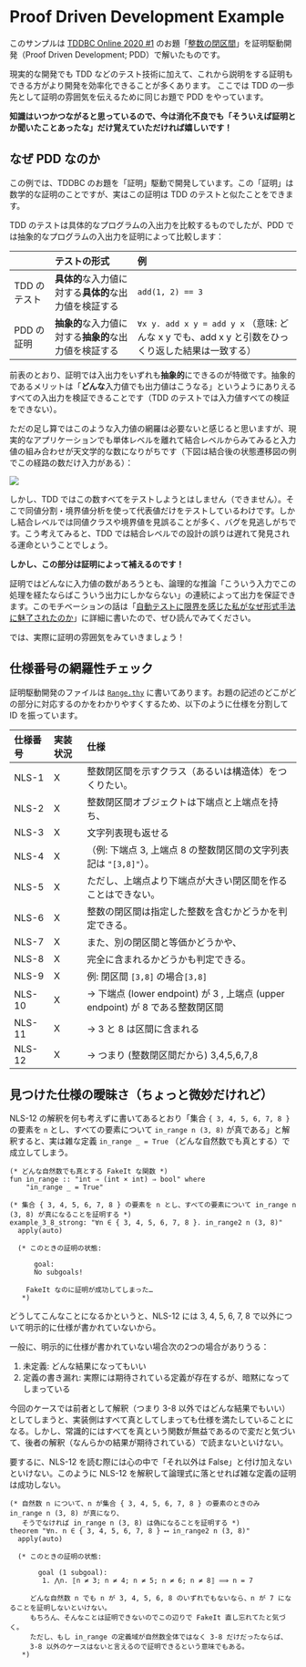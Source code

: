 Proof Driven Development Example
================================

このサンプルは [TDDBC Online 2020 #1](https://tddbc.connpass.com/event/181973/) のお題「[整数の閉区間](https://gist.github.com/twada/75fb219c8cc180e9de166d8a58e877b0)」を証明駆動開発（Proof Driven Development; PDD）で解いたものです。

現実的な開発でも TDD などのテスト技術に加えて、これから説明をする証明もできる方がより開発を効率化できることが多くあります。
ここでは TDD の一歩先として証明の雰囲気を伝えるために同じお題で PDD をやっています。

**知識はいつかつながると思っているので、今は消化不良でも「そういえば証明とか聞いたことあったな」だけ覚えていただければ嬉しいです！**



なぜ PDD なのか
---------------

この例では、TDDBC のお題を「証明」駆動で開発しています。この「証明」は数学的な証明のことですが、実はこの証明は TDD のテストと似たことをできます。

TDD のテストは具体的なプログラムの入出力を比較するものでしたが、PDD では抽象的なプログラムの入出力を証明によって比較します：

|              | テストの形式                                   | 例                       |
|:-------------|:-----------------------------------------------|:-------------------------|
| TDD のテスト | **具体的**な入力値に対する**具体的**な出力値を検証する | `add(1, 2) == 3` |
| PDD の証明   | **抽象的**な入力値に対する**抽象的**な出力値を検証する | `∀x y. add x y = add y x` （意味: どんな x y でも、add x y と引数をひっくり返した結果は一致する） |

前表のとおり、証明では入出力をいずれも**抽象的**にできるのが特徴です。抽象的であるメリットは「**どんな**入力値でも出力値はこうなる」というようにありえるすべての入出力を検証できることです（TDD のテストでは入力値すべての検証をできない）。

ただの足し算ではこのような入力値の網羅は必要ないと感じると思いますが、現実的なアプリケーションでも単体レベルを離れて結合レベルからみてみると入力値の組み合わせが天文学的な数になりがちです（下図は結合後の状態遷移図の例でこの経路の数だけ入力がある）：

[![](https://cdn-ak.f.st-hatena.com/images/fotolife/d/devorgachem/20200524/20200524132128.png)](https://github.com/Kuniwak/reversi-ios/blob/master/img/total-state-diagram.svg)

しかし、TDD ではこの数すべてをテストしようとはしません（できません）。そこで同値分割・境界値分析を使って代表値だけをテストしているわけです。しかし結合レベルでは同値クラスや境界値を見誤ることが多く、バグを見逃しがちです。こう考えてみると、TDD では結合レベルでの設計の誤りは遅れて発見される運命ということでしょう。

**しかし、この部分は証明によって補えるのです！**

証明ではどんなに入力値の数があろうとも、論理的な推論「こういう入力でこの処理を経たならばこういう出力にしかならない」の連続によって出力を保証できます。このモチベーションの話は「[自動テストに限界を感じた私がなぜ形式手法に魅了されたのか](https://orgachem.hatenablog.com/entry/2020/05/28/101543)」に詳細に書いたので、ぜひ読んでみてください。

では、実際に証明の雰囲気をみていきましょう！



仕様番号の網羅性チェック
------------------------

証明駆動開発のファイルは [`Range.thy`](./Range.thy) に書いてあります。お題の記述のどこがどの部分に対応するのかをわかりやすくするため、以下のように仕様を分割して ID を振っています。

| 仕様番号 | 実装状況 | 仕様 |
|:---------|:---------|:-----|
| NLS-1    | X        | 整数閉区間を示すクラス（あるいは構造体）をつくりたい。 |
| NLS-2    | X        | 整数閉区間オブジェクトは下端点と上端点を持ち、 |
| NLS-3    | X        | 文字列表現も返せる |
| NLS-4    | X        | （例: 下端点 3, 上端点 8 の整数閉区間の文字列表記は `"[3,8]"`）。 |
| NLS-5    | X        | ただし、上端点より下端点が大きい閉区間を作ることはできない。 |
| NLS-6    | X        | 整数の閉区間は指定した整数を含むかどうかを判定できる。 |
| NLS-7    | X        | また、別の閉区間と等価かどうかや、 |
| NLS-8    | X        | 完全に含まれるかどうかも判定できる。 |
| NLS-9    | X        | 例: 閉区間 `[3,8]` の場合`[3,8]` |
| NLS-10   | X        | → 下端点 (lower endpoint) が 3 , 上端点 (upper endpoint) が 8 である整数閉区間 |
| NLS-11   | X        | → 3 と 8 は区間に含まれる |
| NLS-12   | X        | → つまり (整数閉区間だから) 3,4,5,6,7,8 |



見つけた仕様の曖昧さ（ちょっと微妙だけれど）
-------------------------------------------

NLS-12 の解釈を何も考えずに書いてあるとおり「集合 `{ 3, 4, 5, 6, 7, 8 }` の要素を `n` とし、すべての要素について `in_range n (3, 8)` が真である」と解釈すると、実は雑な定義 `in_range _ = True` （どんな自然数でも真とする）で成立してしまう。

```isabelle
(* どんな自然数でも真とする FakeIt な関数 *)
fun in_range :: "int ⇒ (int × int) ⇒ bool" where
    "in_range _ = True"

(* 集合 { 3, 4, 5, 6, 7, 8 } の要素を n とし、すべての要素について in_range n (3, 8) が真になることを証明する *)
example_3_8_strong: "∀n ∈ { 3, 4, 5, 6, 7, 8 }. in_range2 n (3, 8)"
  apply(auto)

  (* このときの証明の状態:

      goal:
      No subgoals!

    FakeIt なのに証明が成功してしまった…
   *)
```

どうしてこんなことになるかというと、NLS-12 には 3, 4, 5, 6, 7, 8 で以外について明示的に仕様が書かれていないから。

一般に、明示的に仕様が書かれていない場合次の2つの場合がありうる：

1. 未定義: どんな結果になってもいい
2. 定義の書き漏れ: 実際には期待されている定義が存在するが、暗黙になってしまっている

今回のケースでは前者として解釈（つまり 3-8 以外ではどんな結果でもいい）としてしまうと、実装側はすべて真としてしまっても仕様を満たしていることになる。しかし、常識的にはすべてを真という関数が無益であるので変だと気づいて、後者の解釈（なんらかの結果が期待されている）で読まないといけない。

要するに、NLS-12 を読む際には心の中で「それ以外は False」と付け加えないといけない。このように NLS-12 を解釈して論理式に落とせれば雑な定義の証明は成功しない。

```isabelle
(* 自然数 n について、n が集合 { 3, 4, 5, 6, 7, 8 } の要素のときのみ in_range n (3, 8) が真になり、
   そうでなければ in_range n (3, 8) は偽になることを証明する *)
theorem "∀n. n ∈ { 3, 4, 5, 6, 7, 8 } ⟷ in_range2 n (3, 8)"
  apply(auto)

  (* このときの証明の状態:

       goal (1 subgoal):
        1. ⋀n. ⟦n ≠ 3; n ≠ 4; n ≠ 5; n ≠ 6; n ≠ 8⟧ ⟹ n = 7

     どんな自然数 n でも n が 3, 4, 5, 6, 8 のいずれでもないなら、n が 7 になることを証明しないといけない。
     もちろん、そんなことは証明できないのでこの辺りで FakeIt 直し忘れてたと気づく。
     ただし、もし in_range の定義域が自然数全体ではなく 3-8 だけだったならば、
     3-8 以外のケースはないと言えるので証明できるという意味でもある。
   *)
```
